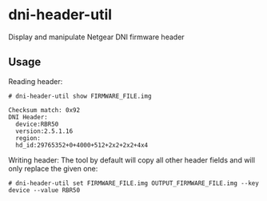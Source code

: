 # dni-header-util

Display and manipulate Netgear DNI firmware header

## Usage

Reading header:

```
# dni-header-util show FIRMWARE_FILE.img

Checksum match: 0x92
DNI Header:
  device:RBR50
  version:2.5.1.16
  region:
  hd_id:29765352+0+4000+512+2x2+2x2+4x4

```

Writing header:
The tool by default will copy all other header fields and will only replace the given one:

```
# dni-header-util set FIRMWARE_FILE.img OUTPUT_FIRMWARE_FILE.img --key device --value RBR50
```

